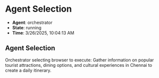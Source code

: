 # Agent Selection

- **Agent**: orchestrator
- **State**: running
- **Time**: 3/26/2025, 10:04:13 AM

## Agent Selection

Orchestrator selecting browser to execute: Gather information on popular tourist attractions, dining options, and cultural experiences in Chennai to create a daily itinerary.

